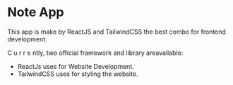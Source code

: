 # Note App

This app is make by ReactJS and TailwindCSS the best combo for frontend development.

C u r r e ntly, two official framework and library areavailable:

- ReactJs uses for Website Development.
- TailwindCSS uses for styling the website.
